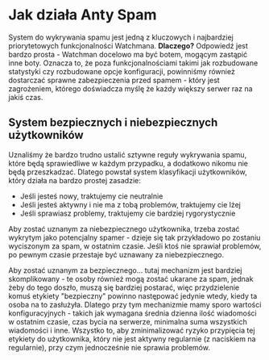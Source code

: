 # Jak działa Anty Spam

System do wykrywania spamu jest jedną z kluczowych i najbardziej priorytetowych funkcjonalności Watchmana.
**Dlaczego?** Odpowiedź jest bardzo prosta - Watchman docelowo ma być botem, mogącym zastąpić inne boty.
Oznacza to, że poza funkcjonalnościami takimi jak rozbudowane statystyki czy rozbudowane opcje konfiguracji, powinniśmy również dostarczać sprawne zabezpieczenia przed spamem - który jest zagrożeniem, którego doświadcza myślę że każdy większy serwer raz na jakiś czas.

## System bezpiecznych i niebezpiecznych użytkowników

Uznaliśmy że bardzo trudno ustalić sztywne reguły wykrywania spamu, które będą sprawiedliwe w każdym przypadku, a dodatkowo nikomu nie będą przeszkadzać.
Dlatego powstał system klasyfikacji użytkowników, który działa na bardzo prostej zasadzie:

- Jeśli jesteś nowy, traktujemy cie neutralnie
- Jeśli jesteś aktywny i nie ma z tobą problemów, traktujemy cie lżej
- Jeśli sprawiasz problemy, traktujemy cie bardziej rygorystycznie

Aby zostać uznanym za niebezpiecznego użytkownika, trzeba zostać wykrytym jako potencjalny spamer - dzieje się tak przykładowo po zostaniu wyciszonym za spam, w ostatnim czasie.
Jeśli ktoś nie sprawiał problemów, po pewnym czasie przestaje być uznawany za niebezpiecznego.

Aby zostać uznanym za bezpiecznego... tutaj mechanizm jest bardziej skomplikowany - te osoby również mogą zostać ukarane za spam, jednak żeby do tego doszło, muszą się bardziej postarać, więc przydzielenie komuś etykiety "bezpieczny" powinno następować jedynie wtedy, kiedy ta osoba na to zasłużyła.
Dlatego przy tym mechanizmie mamy sporo wartości konfiguracyjnych - takich jak wymagana średnia dzienna ilość wiadomości w ostatnim czasie, czas bycia na serwerze, minimalna suma wszystkich wiadomości i inne.
Wszystko to, aby zminimalizować ryzyko przypięcia tej etykiety do użytkownika, który nie jest aktywny regularnie (z naciskiem na regularnie), przy czym jednocześnie nie sprawia problemów.
